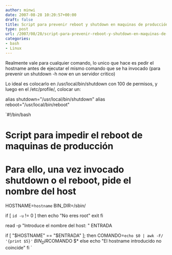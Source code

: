```yaml
---
author: minwi
date: 2007-08-28 10:20:57+00:00
draft: false
title: Script para prevenir reboot y shutdown en maquinas de producción
type: post
url: /2007/08/28/script-para-prevenir-reboot-y-shutdown-en-maquinas-de-produccion/
categories:
- bash
- Linux
---
```


Realmente vale para cualquier comando, lo unico que hace es pedir el hostname antes de ejecutar el mismo comando que se ha invocado (para prevenir un shutdown -h now en un servidor critico)

Lo ideal es colocarlo en /usr/local/bin/shutdown con 100 de permisos, y
luego en el /etc/profile/, colocar un:

alias shutdown="/usr/local/bin/shutdown"
alias reboot="/usr/local/bin/reboot"


`#!/bin/bash

# Script para impedir el reboot de maquinas de producción
# Para ello, una vez invocado shutdown o el reboot, pide el nombre del host

HOSTNAME=`hostname`
BIN_DIR=/sbin/

if [ `id -u` != 0 ]
        then
        echo "No eres root"
        exit
fi

read -p "Introduce el nombre del host: " ENTRADA

if [ "$HOSTNAME" == "$ENTRADA" ];
        then
        COMANDO=`echo $0 | awk -F/ '{print $5}'`
        $BIN_DIR$COMANDO $*
else
        echo "El hostname introducido no coincide"
fi
`
